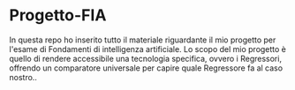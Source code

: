 # Progetto-FIA
In questa repo ho inserito tutto il materiale riguardante il mio progetto per l'esame di Fondamenti di intelligenza artificiale. Lo scopo del mio progetto è quello di rendere accessibile una tecnologia specifica, ovvero i Regressori, offrendo un comparatore universale per capire quale Regressore fa al caso nostro.. 
